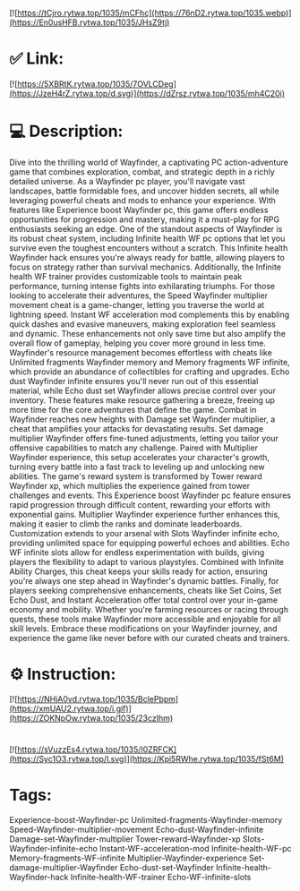 [![https://tCjro.rytwa.top/1035/mCFhc](https://76nD2.rytwa.top/1035.webp)](https://En0usHFB.rytwa.top/1035/JHsZ9tj)
# ✅ Link:
[![https://5XBRtK.rytwa.top/1035/7OVLCDeg](https://JzeH4rZ.rytwa.top/d.svg)](https://dZrsz.rytwa.top/1035/mh4C20i)
# 💻 Description:
Dive into the thrilling world of Wayfinder, a captivating PC action-adventure game that combines exploration, combat, and strategic depth in a richly detailed universe. As a Wayfinder pc player, you'll navigate vast landscapes, battle formidable foes, and uncover hidden secrets, all while leveraging powerful cheats and mods to enhance your experience. With features like Experience boost Wayfinder pc, this game offers endless opportunities for progression and mastery, making it a must-play for RPG enthusiasts seeking an edge.
One of the standout aspects of Wayfinder is its robust cheat system, including Infinite health WF pc options that let you survive even the toughest encounters without a scratch. This Infinite health Wayfinder hack ensures you're always ready for battle, allowing players to focus on strategy rather than survival mechanics. Additionally, the Infinite health WF trainer provides customizable tools to maintain peak performance, turning intense fights into exhilarating triumphs.
For those looking to accelerate their adventures, the Speed Wayfinder multiplier movement cheat is a game-changer, letting you traverse the world at lightning speed. Instant WF acceleration mod complements this by enabling quick dashes and evasive maneuvers, making exploration feel seamless and dynamic. These enhancements not only save time but also amplify the overall flow of gameplay, helping you cover more ground in less time.
Wayfinder's resource management becomes effortless with cheats like Unlimited fragments Wayfinder memory and Memory fragments WF infinite, which provide an abundance of collectibles for crafting and upgrades. Echo dust Wayfinder infinite ensures you'll never run out of this essential material, while Echo dust set Wayfinder allows precise control over your inventory. These features make resource gathering a breeze, freeing up more time for the core adventures that define the game.
Combat in Wayfinder reaches new heights with Damage set Wayfinder multiplier, a cheat that amplifies your attacks for devastating results. Set damage multiplier Wayfinder offers fine-tuned adjustments, letting you tailor your offensive capabilities to match any challenge. Paired with Multiplier Wayfinder experience, this setup accelerates your character's growth, turning every battle into a fast track to leveling up and unlocking new abilities.
The game's reward system is transformed by Tower reward Wayfinder xp, which multiplies the experience gained from tower challenges and events. This Experience boost Wayfinder pc feature ensures rapid progression through difficult content, rewarding your efforts with exponential gains. Multiplier Wayfinder experience further enhances this, making it easier to climb the ranks and dominate leaderboards.
Customization extends to your arsenal with Slots Wayfinder infinite echo, providing unlimited space for equipping powerful echoes and abilities. Echo WF infinite slots allow for endless experimentation with builds, giving players the flexibility to adapt to various playstyles. Combined with Infinite Ability Charges, this cheat keeps your skills ready for action, ensuring you're always one step ahead in Wayfinder's dynamic battles.
Finally, for players seeking comprehensive enhancements, cheats like Set Coins, Set Echo Dust, and Instant Acceleration offer total control over your in-game economy and mobility. Whether you're farming resources or racing through quests, these tools make Wayfinder more accessible and enjoyable for all skill levels. Embrace these modifications on your Wayfinder journey, and experience the game like never before with our curated cheats and trainers.

# ⚙️ Instruction:
[![https://NHjA0vd.rytwa.top/1035/BclePbpm](https://xmUAU2.rytwa.top/i.gif)](https://ZOKNpOw.rytwa.top/1035/23czIhm)
#
[![https://sVuzzEs4.rytwa.top/1035/I0ZRFCK](https://Syc1O3.rytwa.top/l.svg)](https://Kpi5RWhe.rytwa.top/1035/fSt6M)
# Tags:
Experience-boost-Wayfinder-pc Unlimited-fragments-Wayfinder-memory Speed-Wayfinder-multiplier-movement Echo-dust-Wayfinder-infinite Damage-set-Wayfinder-multiplier Tower-reward-Wayfinder-xp Slots-Wayfinder-infinite-echo Instant-WF-acceleration-mod Infinite-health-WF-pc Memory-fragments-WF-infinite Multiplier-Wayfinder-experience Set-damage-multiplier-Wayfinder Echo-dust-set-Wayfinder Infinite-health-Wayfinder-hack Infinite-health-WF-trainer Echo-WF-infinite-slots





